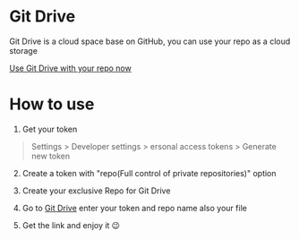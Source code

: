 # Git Drive
Git Drive is a cloud space base on GitHub, you can use your repo as a cloud storage

[Use Git Drive with your repo now](https://p208p2002.github.io/git-drive)

# How to use
1. Get your token
> Settings > Developer settings > ersonal access tokens > Generate new token

2. Create a token with "repo(Full control of private repositories)" option

3. Create your exclusive Repo for Git Drive

4. Go to [Git Drive](https://p208p2002.github.io/git-drive) enter your token and repo name also your file

5. Get the link and enjoy it 😉